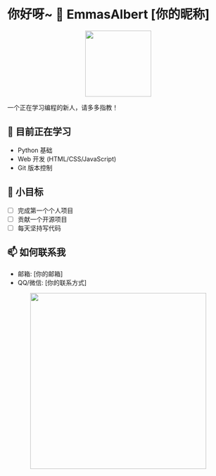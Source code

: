 # 你好呀~ 👋 EmmasAlbert [你的昵称]

<p align="center">
  <img src="https://i.imgur.com/简单头像.png" width="150" />
</p>

一个正在学习编程的新人，请多多指教！

## 🌱 目前正在学习

- Python 基础
- Web 开发 (HTML/CSS/JavaScript)
- Git 版本控制

## 🎯 小目标

- [ ] 完成第一个个人项目
- [ ] 贡献一个开源项目
- [ ] 每天坚持写代码

## 📫 如何联系我

- 邮箱: [你的邮箱]
- QQ/微信: [你的联系方式]

<p align="center">
  <img src="https://github-readme-stats.vercel.app/api?username=你的用户名&show_icons=true&theme=default" width="400" />
</p>
